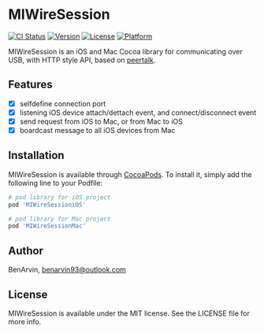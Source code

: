 # MIWireSession

[![CI Status](https://img.shields.io/travis/BenArvin/MIWireSession.svg?style=flat)](https://travis-ci.org/BenArvin/MIWireSession)
[![Version](https://img.shields.io/cocoapods/v/MIWireSession.svg?style=flat)](https://cocoapods.org/pods/MIWireSession)
[![License](https://img.shields.io/cocoapods/l/MIWireSession.svg?style=flat)](https://cocoapods.org/pods/MIWireSession)
[![Platform](https://img.shields.io/cocoapods/p/MIWireSession.svg?style=flat)](https://cocoapods.org/pods/MIWireSession)

MIWireSession is an iOS and Mac Cocoa library for communicating over USB, with HTTP style API, based on [peertalk](https://github.com/rsms/peertalk).

## Features
- [x] selfdefine connection port
- [x] listening iOS device attach/dettach event, and connect/disconnect event
- [x] send request from iOS to Mac, or from Mac to iOS
- [x] boardcast message to all iOS devices from Mac

## Installation

MIWireSession is available through [CocoaPods](https://cocoapods.org). To install
it, simply add the following line to your Podfile:

```ruby
# pod library for iOS project
pod 'MIWireSessioniOS'

# pod library for Mac project
pod 'MIWireSessionMac'
```

## Author
BenArvin, benarvin93@outlook.com

## License
MIWireSession is available under the MIT license. See the LICENSE file for more info.
